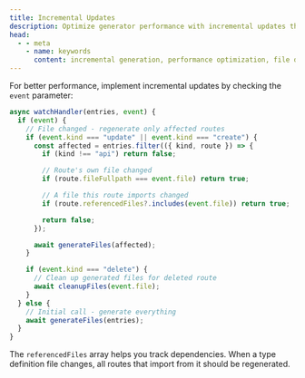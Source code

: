 ```yaml
---
title: Incremental Updates
description: Optimize generator performance with incremental updates that regenerate only affected routes when files change using referencedFiles dependency tracking.
head:
  - - meta
    - name: keywords
      content: incremental generation, performance optimization, file dependencies, referencedFiles, change detection, selective regeneration
---
```


For better performance, implement incremental updates
by checking the `event` parameter:

```ts
async watchHandler(entries, event) {
  if (event) {
    // File changed - regenerate only affected routes
    if (event.kind === "update" || event.kind === "create") {
      const affected = entries.filter(({ kind, route }) => {
        if (kind !== "api") return false;

        // Route's own file changed
        if (route.fileFullpath === event.file) return true;

        // A file this route imports changed
        if (route.referencedFiles?.includes(event.file)) return true;

        return false;
      });

      await generateFiles(affected);
    }

    if (event.kind === "delete") {
      // Clean up generated files for deleted route
      await cleanupFiles(event.file);
    }
  } else {
    // Initial call - generate everything
    await generateFiles(entries);
  }
}
```

The `referencedFiles` array helps you track dependencies.
When a type definition file changes, all routes that import from it
should be regenerated.

